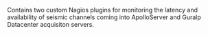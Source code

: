 Contains two custom Nagios plugins for monitoring the latency and availability of seismic channels coming into ApolloServer and Guralp Datacenter acquisiton servers.
